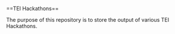 ==TEI Hackathons==

The purpose of this repository is to store the output of various TEI Hackathons.



